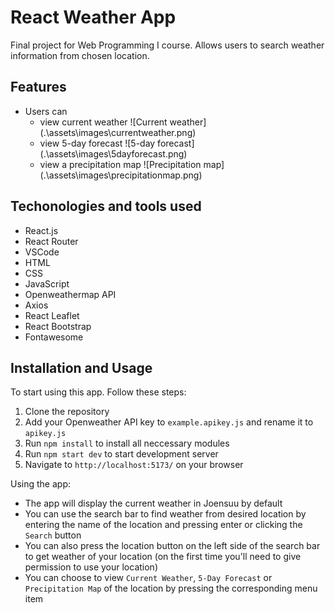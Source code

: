 # React Weather App
Final project for Web Programming I course. Allows users to search weather information from chosen location.

## Features
- Users can 
    - view current weather
    ![Current weather] (.\assets\images\currentweather.png)
    - view 5-day forecast
    ![5-day forecast] (.\assets\images\5dayforecast.png)
    - view a precipitation map
    ![Precipitation map] (.\assets\images\precipitationmap.png)

## Techonologies and tools used
- React.js
- React Router
- VSCode
- HTML
- CSS
- JavaScript
- Openweathermap API
- Axios
- React Leaflet
- React Bootstrap
- Fontawesome

## Installation and Usage
To start using this app. Follow these steps:
1. Clone the repository
2. Add your Openweather API key to ```example.apikey.js``` and rename it to ```apikey.js```
3. Run ```npm install``` to install all neccessary modules
4. Run ```npm start dev``` to start development server
5. Navigate to ```http://localhost:5173/``` on your browser

Using the app:
- The app will display the current weather in Joensuu by default
- You can use the search bar to find weather from desired location by entering the name of the location and pressing enter or clicking the ```Search``` button
- You can also press the location button on the left side of the search bar to get weather of your location (on the first time you'll need to give permission to use your location)
- You can choose to view ```Current Weather```, ```5-Day Forecast``` or ```Precipitation Map``` of the location by pressing the corresponding menu item
